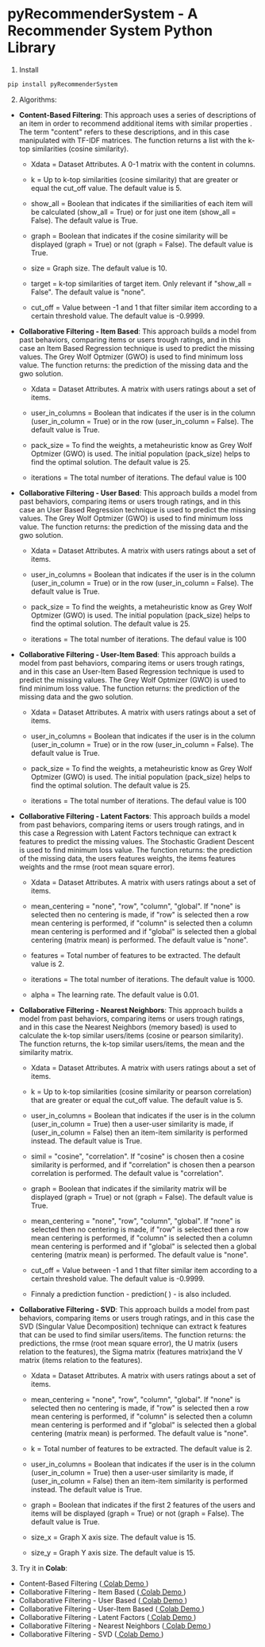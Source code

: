 # pyRecommenderSystem - A Recommender System Python Library

1. Install
```bash
pip install pyRecommenderSystem
```

2. Algorithms:

- **Content-Based Filtering**: This approach uses a series of descriptions of an item in order to recommend additional items with similar properties . The term "content" refers to these descriptions, and in this case manipulated with TF-IDF matrices. The function returns a list with the k-top similarities (cosine similarity).

	* Xdata = Dataset Attributes. A 0-1 matrix with the content in columns.

	* k = Up to k-top similarities (cosine similarity) that are greater or equal the cut_off value. The default value is 5.

	* show_all = Boolean that indicates if the similiarities of each item will be calculated (show_all = True) or for just one item (show_all = False). The default value is True.

	* graph = Boolean that indicates if the cosine similarity will be displayed (graph = True) or not (graph = False). The default value is True.
	 
	* size = Graph size. The default value is 10.

	* target = k-top similarities of target item. Only relevant if "show_all = False". The default value is "none".	

	* cut_off = Value between -1 and 1 that filter similar item according to a certain threshold value. The default value is -0.9999.

- **Collaborative Filtering - Item Based**: This approach builds a model from past behaviors, comparing items or users trough ratings, and in this case an Item Based Regression technique is used to predict the missing values. The Grey Wolf Optmizer (GWO) is used to find minimum loss value. The function returns: the prediction of the missing data and the gwo solution.

	* Xdata = Dataset Attributes. A matrix with users ratings about a set of items.

	* user_in_columns = Boolean that indicates if the user is in the column (user_in_column = True) or in the row (user_in_column = False). The default value is True.

	* pack_size = To find the weights, a metaheuristic know as Grey Wolf Optmizer (GWO) is used. The initial population (pack_size) helps to find the optimal solution. The default value is 25.

	* iterations = The total number of iterations. The defaul value is 100

- **Collaborative Filtering - User Based**: This approach builds a model from past behaviors, comparing items or users trough ratings, and in this case an User Based Regression technique is used to predict the missing values. The Grey Wolf Optmizer (GWO) is used to find minimum loss value. The function returns: the prediction of the missing data and the gwo solution.

	* Xdata = Dataset Attributes. A matrix with users ratings about a set of items.

	* user_in_columns = Boolean that indicates if the user is in the column (user_in_column = True) or in the row (user_in_column = False). The default value is True.

	* pack_size = To find the weights, a metaheuristic know as Grey Wolf Optmizer (GWO) is used. The initial population (pack_size) helps to find the optimal solution. The default value is 25.

	* iterations = The total number of iterations. The defaul value is 100
	
- **Collaborative Filtering - User-Item Based**: This approach builds a model from past behaviors, comparing items or users trough ratings, and in this case an User-Item Based Regression technique is used to predict the missing values. The Grey Wolf Optmizer (GWO) is used to find minimum loss value. The function returns: the prediction of the missing data and the gwo solution.

	* Xdata = Dataset Attributes. A matrix with users ratings about a set of items.

	* user_in_columns = Boolean that indicates if the user is in the column (user_in_column = True) or in the row (user_in_column = False). The default value is True.

	* pack_size = To find the weights, a metaheuristic know as Grey Wolf Optmizer (GWO) is used. The initial population (pack_size) helps to find the optimal solution. The default value is 25.

	* iterations = The total number of iterations. The defaul value is 100

- **Collaborative Filtering - Latent Factors**: This approach builds a model from past behaviors, comparing items or users trough ratings, and in this case a Regression with Latent Factors technique can extract k features to predict the missing values. The Stochastic Gradient Descent is used to find minimum loss value. The function returns: the prediction of the missing data, the users features weights, the items features weights and the rmse (root mean square error).

	* Xdata = Dataset Attributes. A matrix with users ratings about a set of items.

	* mean_centering = "none", "row", "column", "global". If "none" is selected then no centering is made, if "row" is selected then a row mean centering is performed,  if "column" is selected then a column mean centering is performed and if "global" is selected then a global centering (matrix mean) is performed. The default value is "none".

	* features = Total number of features to be extracted. The default value is 2.

	* iterations = The total number of iterations. The default value is 1000.

	* alpha = The learning rate. The default value is 0.01.

- **Collaborative Filtering - Nearest Neighbors**: This approach builds a model from past behaviors, comparing items or users trough ratings, and in this case the Nearest Neighbors (memory based) is used to calculate the k-top similar users/items (cosine or pearson similarity). The function returns, the k-top similar users/items, the mean and the similarity matrix.

	* Xdata = Dataset Attributes. A matrix with users ratings about a set of items.

	* k = Up to k-top similarities (cosine similarity or pearson correlation) that are greater or equal the cut_off value. The default value is 5.

	* user_in_columns = Boolean that indicates if the user is in the column (user_in_column = True) then a user-user similarity is made, if (user_in_column = False) then an item-item similarity is performed instead. The default value is True.

	* simil = "cosine", "correlation". If "cosine" is chosen then a cosine similarity is performed, and if "correlation" is chosen then a pearson correlation is performed. The default value is "correlation".

	* graph = Boolean that indicates if the similarity matrix will be displayed (graph = True) or not (graph = False). The default value is True.

	* mean_centering = "none", "row", "column", "global". If "none" is selected then no centering is made, if "row" is selected then a row mean centering is performed,  if "column" is selected then a column mean centering is performed and if "global" is selected then a global centering (matrix mean) is performed. The default value is "none".

	* cut_off = Value between -1 and 1 that filter similar item according to a certain threshold value. The default value is -0.9999.

	* Finnaly a prediction function - prediction( ) - is also included.

- **Collaborative Filtering - SVD**: This approach builds a model from past behaviors, comparing items or users trough ratings, and in this case the SVD (Singular Value Decomposition) technique can extract k features that can be used to find similar users/items. The function returns: the predictions, the rmse (root mean square error), the U matrix (users relation to the features), the Sigma matrix (features matrix)and the V matrix (items relation to the features).

	* Xdata = Dataset Attributes. A matrix with users ratings about a set of items.

	* mean_centering = "none", "row", "column", "global". If "none" is selected then no centering is made, if "row" is selected then a row mean centering is performed,  if "column" is selected then a column mean centering is performed and if "global" is selected then a global centering (matrix mean) is performed. The default value is "none".

	* k = Total number of features to be extracted. The default value is 2.

	* user_in_columns = Boolean that indicates if the user is in the column (user_in_column = True) then a user-user similarity is made, if (user_in_column = False) then an item-item similarity is performed instead. The default value is True.

	* graph = Boolean that indicates if the first 2 features of the users and items will be displayed (graph = True) or not (graph = False). The default value is True.
	
	* size_x = Graph X axis size. The default value is 15.
	
	* size_y = Graph Y axis size. The default value is 15.

3. Try it in **Colab**:

- Content-Based Filtering ([ Colab Demo ](https://colab.research.google.com/drive/1ZxRp88k7KcTlxqLFKsEkF0bZpUwIKzlr?usp=sharing))
- Collaborative Filtering - Item Based ([ Colab Demo ](https://colab.research.google.com/drive/1m44UNfWUJiuHVMtYKHAT9cL6cURL3doF?usp=sharing))
- Collaborative Filtering - User Based ([ Colab Demo ](https://colab.research.google.com/drive/1_UgfLagl2u_eRclo5gREjSQpvxLvZ7cG?usp=sharing))
- Collaborative Filtering - User-Item Based ([ Colab Demo ](https://colab.research.google.com/drive/1RdTdxZaCkpe9MYl9BIsOT6xJ_hw-k_yn?usp=sharing))
- Collaborative Filtering - Latent Factors ([ Colab Demo ](https://colab.research.google.com/drive/1xBFF0noZGHM0cDpeCukhlpSLrAWrntG7?usp=sharing))
- Collaborative Filtering - Nearest Neighbors ([ Colab Demo ](https://colab.research.google.com/drive/1uNl34kRrj4ktZtNSLgZApSR_f0MVuoHf?usp=sharing))
- Collaborative Filtering - SVD ([ Colab Demo ](https://colab.research.google.com/drive/1zUoL82j58Wl1tv2ycfGCMLm-vmPH4o2o?usp=sharing))
